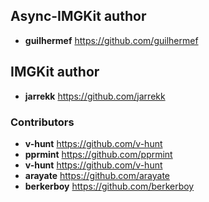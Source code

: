 ## Async-IMGKit author

* **guilhermef** <https://github.com/guilhermef>

## IMGKit author

* **jarrekk** <https://github.com/jarrekk>

### Contributors

* **v-hunt** <https://github.com/v-hunt>
* **pprmint** <https://github.com/pprmint>
* **v-hunt** <https://github.com/v-hunt>
* **arayate** <https://github.com/arayate>
* **berkerboy** <https://github.com/berkerboy>
